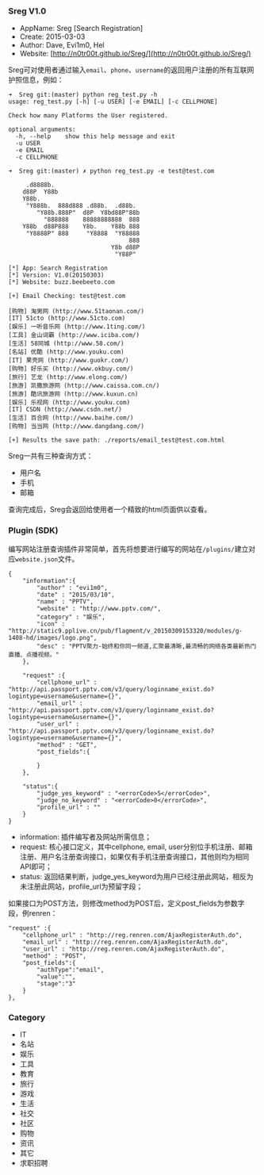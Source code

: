 ### Sreg V1.0

- AppName: Sreg [Search Registration]
- Create:  2015-03-03
- Author:  Dave, Evi1m0, Hel
- Website: [http://n0tr00t.github.io/Sreg/](http://n0tr00t.github.io/Sreg/)


Sreg可对使用者通过输入```email```、```phone```、```username```的返回用户注册的所有互联网护照信息，例如：

    ➜  Sreg git:(master) python reg_test.py -h
    usage: reg_test.py [-h] [-u USER] [-e EMAIL] [-c CELLPHONE]

    Check how many Platforms the User registered.

    optional arguments:
      -h, --help    show this help message and exit
      -u USER
      -e EMAIL
      -c CELLPHONE

    ➜  Sreg git:(master) ✗ python reg_test.py -e test@test.com

         .d8888b.
        d88P  Y88b
        Y88b.
         "Y888b.  888d888 .d88b.  .d88b.
            "Y88b.888P"  d8P  Y8bd88P"88b
              "888888    88888888888  888
        Y88b  d88P888    Y8b.    Y88b 888
         "Y8888P" 888     "Y8888  "Y88888
                                      888
                                 Y8b d88P
                                  "Y88P"

    [*] App: Search Registration
    [*] Version: V1.0(20150303)
    [*] Website: buzz.beebeeto.com

    [+] Email Checking: test@test.com

    [购物] 淘男网 (http://www.51taonan.com/)
    [IT] 51cto (http://www.51cto.com)
    [娱乐] 一听音乐网 (http://www.1ting.com/)
    [工具] 金山词霸 (http://www.iciba.com/)
    [生活] 58同城 (http://www.58.com/)
    [名站] 优酷 (http://www.youku.com)
    [IT] 果壳网 (http://www.guokr.com/)
    [购物] 好乐买 (http://www.okbuy.com/)
    [旅行] 艺龙 (http://www.elong.com/)
    [旅游] 凯撒旅游网 (http://www.caissa.com.cn/)
    [旅游] 酷讯旅游网 (http://www.kuxun.cn)
    [娱乐] 乐视网 (http://www.youku.com)
    [IT] CSDN (http://www.csdn.net/)
    [生活] 百合网 (http://www.baihe.com/)
    [购物] 当当网 (http://www.dangdang.com/)

    [+] Results the save path: ./reports/email_test@test.com.html
    
Sreg一共有三种查询方式：
 
  - 用户名
  - 手机
  - 邮箱

查询完成后，Sreg会返回给使用者一个精致的html页面供以查看。
    
### Plugin (SDK)

编写网站注册查询插件非常简单，首先将想要进行编写的网站在```/plugins/```建立对应```website.json```文件。

    {
        "information":{
            "author" : "evi1m0",
            "date" : "2015/03/10",
            "name" : "PPTV",
            "website" : "http://www.pptv.com/",
            "category" : "娱乐",
            "icon" : "http://static9.pplive.cn/pub/flagment/v_20150309153320/modules/g-1408-hd/images/logo.png",
            "desc" : "PPTV聚力-始终和你同一频道,汇聚最清晰,最流畅的网络各类最新热门直播、点播视频。"
        },

        "request" :{
            "cellphone_url" : "http://api.passport.pptv.com/v3/query/loginname_exist.do?logintype=username&username={}",
            "email_url" : "http://api.passport.pptv.com/v3/query/loginname_exist.do?logintype=username&username={}",
            "user_url" : "http://api.passport.pptv.com/v3/query/loginname_exist.do?logintype=username&username={}",
            "method" : "GET",
            "post_fields":{

            }
        },

        "status":{
            "judge_yes_keyword" : "<errorCode>5</errorCode>",
            "judge_no_keyword" : "<errorCode>0</errorCode>",
            "profile_url" : ""
        }
    }

  - information: 插件编写者及网站所需信息；
  - request: 核心接口定义，其中cellphone, email, user分别位手机注册、邮箱注册、用户名注册查询接口，如果仅有手机注册查询接口，其他则均为相同API即可；
  - status: 返回结果判断，judge_yes_keyword为用户已经注册此网站，相反为未注册此网站，profile_url为预留字段；
  
如果接口为POST方法，则修改method为POST后，定义post_fields为参数字段，例renren：

    "request" :{
        "cellphone_url" : "http://reg.renren.com/AjaxRegisterAuth.do",
        "email_url" : "http://reg.renren.com/AjaxRegisterAuth.do",
        "user_url" : "http://reg.renren.com/AjaxRegisterAuth.do",
        "method" : "POST",
        "post_fields":{
            "authType":"email",
            "value":"",
            "stage":"3"
        }
    },



### Category

 - IT
 - 名站
 - 娱乐
 - 工具
 - 教育
 - 旅行
 - 游戏
 - 生活
 - 社交
 - 社区
 - 购物
 - 资讯
 - 其它
 - 求职招聘
